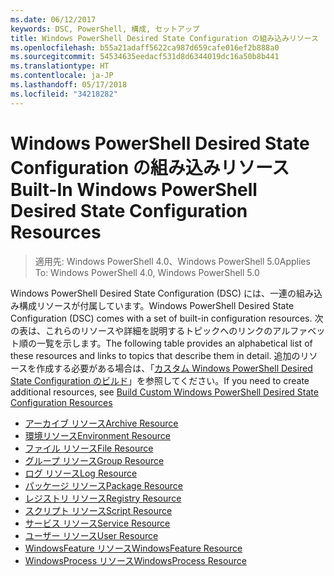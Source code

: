 ```yaml
---
ms.date: 06/12/2017
keywords: DSC, PowerShell, 構成, セットアップ
title: Windows PowerShell Desired State Configuration の組み込みリソース
ms.openlocfilehash: b55a21adaff5622ca987d659cafe016ef2b888a0
ms.sourcegitcommit: 54534635eedacf531d8d6344019dc16a50b8b441
ms.translationtype: HT
ms.contentlocale: ja-JP
ms.lasthandoff: 05/17/2018
ms.locfileid: "34218282"
---
```

# <a name="built-in-windows-powershell-desired-state-configuration-resources"></a><span data-ttu-id="da158-103">Windows PowerShell Desired State Configuration の組み込みリソース</span><span class="sxs-lookup"><span data-stu-id="da158-103">Built-In Windows PowerShell Desired State Configuration Resources</span></span>

> <span data-ttu-id="da158-104">適用先: Windows PowerShell 4.0、Windows PowerShell 5.0</span><span class="sxs-lookup"><span data-stu-id="da158-104">Applies To: Windows PowerShell 4.0, Windows PowerShell 5.0</span></span>

<span data-ttu-id="da158-105">Windows PowerShell Desired State Configuration (DSC) には、一連の組み込み構成リソースが付属しています。</span><span class="sxs-lookup"><span data-stu-id="da158-105">Windows PowerShell Desired State Configuration (DSC) comes with a set of built-in configuration resources.</span></span> <span data-ttu-id="da158-106">次の表は、これらのリソースや詳細を説明するトピックへのリンクのアルファベット順の一覧を示します。</span><span class="sxs-lookup"><span data-stu-id="da158-106">The following table provides an alphabetical list of these resources and links to topics that describe them in detail.</span></span> <span data-ttu-id="da158-107">追加のリソースを作成する必要がある場合は、「[カスタム Windows PowerShell Desired State Configuration のビルド](authoringResource.md)」を参照してください。</span><span class="sxs-lookup"><span data-stu-id="da158-107">If you need to create additional resources, see [Build Custom Windows PowerShell Desired State Configuration Resources](authoringResource.md)</span></span>

* [<span data-ttu-id="da158-108">アーカイブ リソース</span><span class="sxs-lookup"><span data-stu-id="da158-108">Archive Resource</span></span>](archiveResource.md)
* [<span data-ttu-id="da158-109">環境リソース</span><span class="sxs-lookup"><span data-stu-id="da158-109">Environment Resource</span></span>](environmentResource.md)
* [<span data-ttu-id="da158-110">ファイル リソース</span><span class="sxs-lookup"><span data-stu-id="da158-110">File Resource</span></span>](fileResource.md)
* [<span data-ttu-id="da158-111">グループ リソース</span><span class="sxs-lookup"><span data-stu-id="da158-111">Group Resource</span></span>](groupResource.md)
* [<span data-ttu-id="da158-112">ログ リソース</span><span class="sxs-lookup"><span data-stu-id="da158-112">Log Resource</span></span>](logResource.md)
* [<span data-ttu-id="da158-113">パッケージ リソース</span><span class="sxs-lookup"><span data-stu-id="da158-113">Package Resource</span></span>](packageResource.md)
* [<span data-ttu-id="da158-114">レジストリ リソース</span><span class="sxs-lookup"><span data-stu-id="da158-114">Registry Resource</span></span>](registryResource.md)
* [<span data-ttu-id="da158-115">スクリプト リソース</span><span class="sxs-lookup"><span data-stu-id="da158-115">Script Resource</span></span>](scriptResource.md)
* [<span data-ttu-id="da158-116">サービス リソース</span><span class="sxs-lookup"><span data-stu-id="da158-116">Service Resource</span></span>](serviceResource.md)
* [<span data-ttu-id="da158-117">ユーザー リソース</span><span class="sxs-lookup"><span data-stu-id="da158-117">User Resource</span></span>](userResource.md)
* [<span data-ttu-id="da158-118">WindowsFeature リソース</span><span class="sxs-lookup"><span data-stu-id="da158-118">WindowsFeature Resource</span></span>](windowsfeatureResource.md)
* [<span data-ttu-id="da158-119">WindowsProcess リソース</span><span class="sxs-lookup"><span data-stu-id="da158-119">WindowsProcess Resource</span></span>](windowsProcessResource.md)